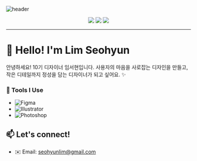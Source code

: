 ![header](https://capsule-render.vercel.app/api?type=soft&color=fde68a&text=Lim%20Seohyun%0A%20UXUI%20Designer&fontColor=5c4033&fontSize=40&height=200)


<p align="center">
  <img src="https://img.shields.io/badge/Role-UXUI%20Designer-facc15?style=flat-square&logo=figma&logoColor=000000"/>
  <img src="https://img.shields.io/badge/Love-Warm%20Colors-fde68a?style=flat-square&logoColor=000000"/>
  <img src="https://img.shields.io/badge/I%20love-Design%20-eab308?style=flat-square"/>
</p>

---

# 🍯 Hello! I'm Lim Seohyun

안녕하세요! 10기 디자이너 임서현입니다.
사용자의 마음을 사로잡는 디자인을 만들고,  
작은 디테일까지 정성을 담는 디자이너가 되고 싶어요. ✨


### 🎨 Tools I Use

* ![Figma](https://img.shields.io/badge/Figma-F24E1E?style=flat&logo=figma&logoColor=white)
* ![Illustrator](https://img.shields.io/badge/Illustrator-FF9A00?style=flat&logo=adobeillustrator&logoColor=white)
* ![Photoshop](https://img.shields.io/badge/Photoshop-31A8FF?style=flat&logo=adobephotoshop&logoColor=white)

## 📫 Let's connect!
- ✉️ Email: seohyunlim@gmail.com
